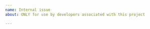 ```yaml
---
name: Internal issue
about: ONLY for use by developers associated with this project

---
```


<!-- Write stuff here, add a useful title, use tags, assign the issue to
     someone etc. You know the drills -->
